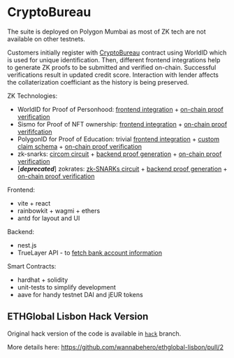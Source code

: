 # CryptoBureau

The suite is deployed on Polygon Mumbai as most of ZK tech are not available on other testnets.

Customers initially register with [CryptoBureau](./chain/contracts/CryptoBureau.sol) contract using WorldID which is used for unique identification. Then, different frontend integrations help to generate ZK proofs to be submitted and verified on-chain. Successful verifications result in updated credit score. Interaction with lender affects the collaterization coefficiant as the history is being preserved.

ZK Technologies:
- WorldID for Proof of Personhood: [frontend integration](./webapp/src/components/WorldID/index.tsx) + [on-chain proof verification](./chain/contracts/CryptoBureau.sol)
- Sismo for Proof of NFT ownership: [frontend integration](./webapp/src/components/SismoConnect/index.tsx) + [on-chain proof verififcation](./chain/contracts/helpers/SismoHelper.sol)
- PolygonID for Proof of Education: trivial [frontend integration](./webapp/src/components/PolygonID/index.tsx) + [custom claim schema](./chain/id/diploma.json) + [on-chain proof verification](./chain//contracts/helpers/PolygonIdHelper.sol)
- zk-snarks: [circom circuit](./chain/snarks/gte.circom) + [backend proof generation](./backend/src/zk/zk.service.ts) + [on-chain proof verification](./chain/contracts/helpers/TrueLayerHelper.sol)
- \[***deprecated***\] zokrates: [zk-SNARKs circuit](./chain/circuits/gte.zok) + [backend proof generation](./backend/src/zk/zk.service.ts) + [on-chain proof verification](./chain/contracts/ZKVerifier.sol)

Frontend:
- vite + react
- rainbowkit + wagmi + ethers
- antd for layout and UI

Backend:
- nest.js
- TrueLayer API - to [fetch bank account information](./backend/src/truelayer/truelayer.service.ts)

Smart Contracts:
- hardhat + solidity
- unit-tests to simplify development
- aave for handy testnet DAI and jEUR tokens

## ETHGlobal Lisbon Hack Version

Original hack version of the code is available in [`hack`](https://github.com/wannabehero/ethglobal-lisbon/tree/hack) branch.

More details here: https://github.com/wannabehero/ethglobal-lisbon/pull/2
